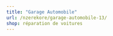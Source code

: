 ```yaml
---
title: "Garage Automobile"
url: /nzerekore/garage-automobile-13/
shop: réparation de voitures
---
```

